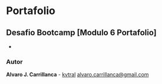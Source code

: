 # Portafolio
## Desafio Bootcamp [Modulo 6 Portafolio]
-
### Autor

**Alvaro J. Carrillanca** - [kvtral](#kvtral)
alvaro.carrillanca@gmail.com




